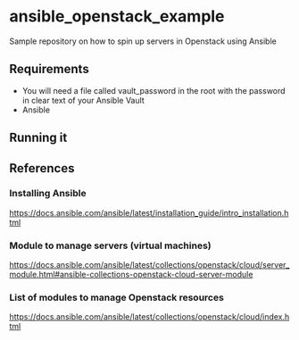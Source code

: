 # ansible_openstack_example
Sample repository on how to spin up servers in Openstack using Ansible

## Requirements
- You will need a file called vault_password in the root with the password in clear text of your Ansible Vault
- Ansible

## Running it

## References
### Installing Ansible
https://docs.ansible.com/ansible/latest/installation_guide/intro_installation.html

### Module to manage servers (virtual machines)
https://docs.ansible.com/ansible/latest/collections/openstack/cloud/server_module.html#ansible-collections-openstack-cloud-server-module

### List of modules to manage Openstack resources
https://docs.ansible.com/ansible/latest/collections/openstack/cloud/index.html